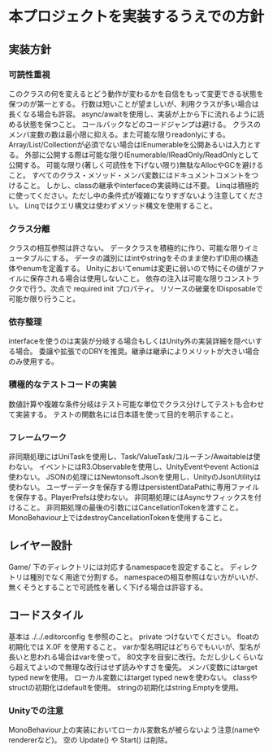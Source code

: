 ﻿# 本プロジェクトを実装するうえでの方針
## 実装方針
### 可読性重視
このクラスの何を変えるとどう動作が変わるかを自信をもって変更できる状態を保つのが第一とする。
行数は短いことが望ましいが、利用クラスが多い場合は長くなる場合も許容。
async/awaitを使用し、実装が上から下に流れるように読める状態を保つこと。
コールバックなどのコードジャンプは避ける。
クラスのメンバ変数の数は最小限に抑える。また可能な限りreadonlyにする。
Array/List/Collectionが必須でない場合はIEnumerableを公開あるいは入力とする。
外部に公開する際は可能な限りIEnumerable/IReadOnly/ReadOnlyとして公開する。
可能な限り(著しく可読性を下げない限り)無駄なAllocやGCを避けること。
すべてのクラス・メソッド・メンバ変数にはドキュメントコメントをつけること。
しかし、classの継承やinterfaceの実装時には不要。
Linqは積極的に使ってください。ただし中の条件式が複雑になりすぎないよう注意してください。
Linqではクエリ構文は使わずメソッド構文を使用すること。

### クラス分離
クラスの相互参照は許さない。
データクラスを積極的に作り、可能な限りイミュータブルにする。
データの識別にはintやstringをそのまま使わずID用の構造体やenumを定義する。
Unityにおいてenumは変更に弱いので特にその値がファイルに保存される場合は使用しないこと。
依存の注入は可能な限りコンストラクタで行う。次点で required init プロパティ。
リソースの破棄をIDisposableで可能か限り行うこと。

### 依存整理
interfaceを使うのは実装が分岐する場合もしくはUnity外の実装詳細を隠ぺいする場合。
委譲や拡張でのDRYを推奨。継承は継承によりメリットが大きい場合のみ使用する。

### 積極的なテストコードの実装
数値計算や複雑な条件分岐はテスト可能な単位でクラス分けしてテストも合わせて実装する。
テストの関数名には日本語を使って目的を明示すること。

### フレームワーク
非同期処理にはUniTaskを使用し、Task/ValueTask/コルーチン/Awaitableは使わない。
イベントにはR3.Observableを使用し、UnityEventやevent Actionは使わない。
JSONの処理にはNewtonsoft.Jsonを使用し、UnityのJsonUtilityは使わない。
ユーザーデータを保存する際はpersistentDataPathに専用ファイルを保存する。PlayerPrefsは使わない。
非同期処理にはAsyncサフィックスを付けること。
非同期処理の最後の引数にはCancellationTokenを渡すこと。
MonoBehaviour上ではdestroyCancellationTokenを使用すること。

## レイヤー設計
Game/ 下のディレクトリには対応するnamespaceを設定すること。
ディレクトリは種別でなく用途で分割する。
namespaceの相互参照はない方がいいが、無くそうとすることで可読性を著しく下げる場合は許容する。

## コードスタイル
基本は ./../.editorconfig を参照のこと。
private つけないでください。
floatの初期化では X.0F を使用すること。
varか型名明記はどちらでもいいが、型名が長いと思われる場合はvarを使って。
80文字を目安に改行。ただし少しくらいなら超えてよいので無理な改行はせず読みやすさを優先。
メンバ変数にはtarget typed newを使用。
ローカル変数にはtarget typed newを使わない。
classやstructの初期化はdefaultを使用。
stringの初期化はstring.Emptyを使用。

### Unityでの注意
MonoBehaviour上の実装においてローカル変数名が被らないよう注意(nameやrendererなど)。
空の Update() や Start() は削除。
